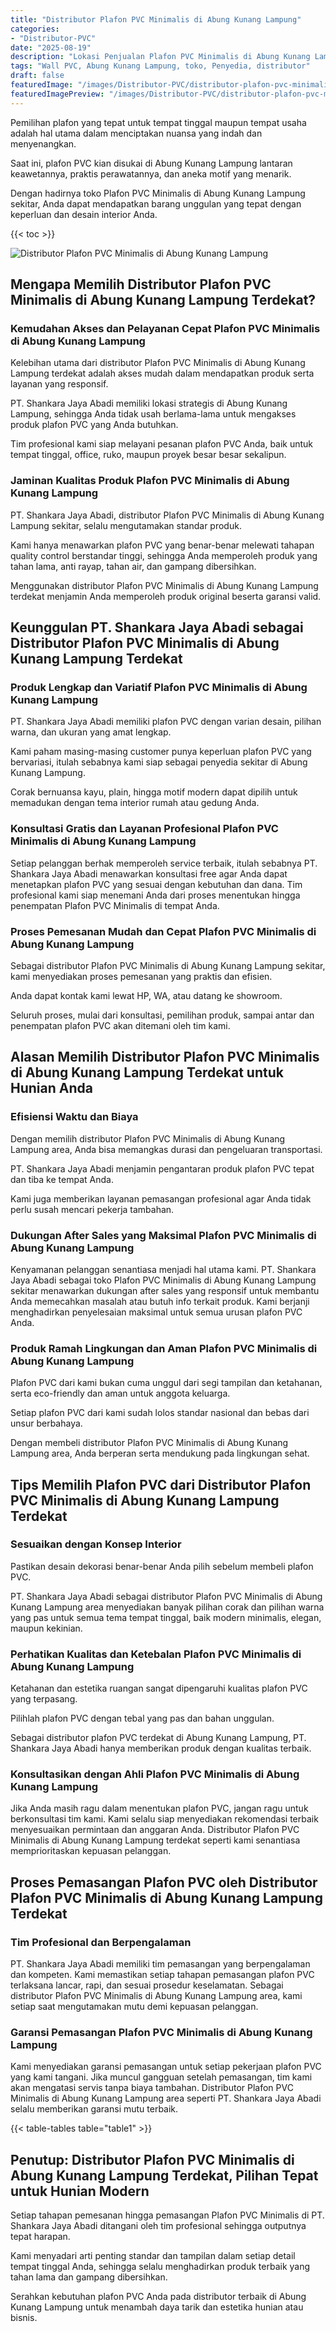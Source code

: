 ```yaml
---
title: "Distributor Plafon PVC Minimalis di Abung Kunang Lampung"
categories:
- "Distributor-PVC"
date: "2025-08-19"
description: "Lokasi Penjualan Plafon PVC Minimalis di Abung Kunang Lampung untuk tempat tinggal, kantor, dan toko. Produk terbaik, pilihan motif, variasi warna menarik, beserta servis penempatan dikerjakan oleh teknisi berpengalaman serta garansi resmi!|Jasa distribusi Plafon PVC Minimalis di Abung Kunang Lampung bagi keperluan hunian, office, atau ritel, dengan panel terbaik dan pemasangan oleh tenaga ahli profesional serta jaminan resmi.|Alternatif Plafon PVC Minimalis di Abung Kunang Lampung yang terpercaya untuk hunian, office, serta toko, dengan material terbaik dan instalasi dikerjakan oleh tim berpengalaman serta jaminan resmi.|Distribusi Plafon PVC Minimalis di Abung Kunang Lampung untuk tempat tinggal, kantor, dan gerai, beserta panel berkualitas dan instalasi dikerjakan oleh tim ahli, dilengkapi dengan garansi resmi.}"
tags: "Wall PVC, Abung Kunang Lampung, toko, Penyedia, distributor"
draft: false
featuredImage: "/images/Distributor-PVC/distributor-plafon-pvc-minimalis-di-abung-kunang-lampung.png"
featuredImagePreview: "/images/Distributor-PVC/distributor-plafon-pvc-minimalis-di-abung-kunang-lampung.png"
---
```


Pemilihan plafon yang tepat untuk tempat tinggal maupun tempat usaha adalah hal utama dalam menciptakan nuansa yang indah dan menyenangkan.

Saat ini, plafon PVC kian disukai di Abung Kunang Lampung lantaran keawetannya, praktis perawatannya, dan aneka motif yang menarik.

Dengan hadirnya toko Plafon PVC Minimalis di Abung Kunang Lampung sekitar, Anda dapat mendapatkan barang unggulan yang tepat dengan keperluan dan desain interior Anda.

{{< toc >}}

![Distributor Plafon PVC Minimalis di Abung Kunang Lampung](/images/Distributor-PVC/Distributor-Plafon-PVC-Minimalis-di-Abung-Kunang-Lampung.png)

## Mengapa Memilih Distributor Plafon PVC Minimalis di Abung Kunang Lampung Terdekat?

### Kemudahan Akses dan Pelayanan Cepat Plafon PVC Minimalis di Abung Kunang Lampung

Kelebihan utama dari distributor Plafon PVC Minimalis di Abung Kunang Lampung terdekat adalah akses mudah dalam mendapatkan produk serta layanan yang responsif.

PT. Shankara Jaya Abadi memiliki lokasi strategis di Abung Kunang Lampung, sehingga Anda tidak usah berlama-lama untuk mengakses produk plafon PVC yang Anda butuhkan.

Tim profesional kami siap melayani pesanan plafon PVC Anda, baik untuk tempat tinggal, office, ruko, maupun proyek besar besar sekalipun.

### Jaminan Kualitas Produk Plafon PVC Minimalis di Abung Kunang Lampung

PT. Shankara Jaya Abadi, distributor Plafon PVC Minimalis di Abung Kunang Lampung sekitar, selalu mengutamakan standar produk.

Kami hanya menawarkan plafon PVC yang benar-benar melewati tahapan quality control berstandar tinggi, sehingga Anda memperoleh produk yang tahan lama, anti rayap, tahan air, dan gampang dibersihkan.

Menggunakan distributor Plafon PVC Minimalis di Abung Kunang Lampung terdekat menjamin Anda memperoleh produk original beserta garansi valid.

## Keunggulan PT. Shankara Jaya Abadi sebagai Distributor Plafon PVC Minimalis di Abung Kunang Lampung Terdekat

### Produk Lengkap dan Variatif Plafon PVC Minimalis di Abung Kunang Lampung

PT. Shankara Jaya Abadi memiliki plafon PVC dengan varian desain, pilihan warna, dan ukuran yang amat lengkap.

Kami paham masing-masing customer punya keperluan plafon PVC yang bervariasi, itulah sebabnya kami siap sebagai penyedia sekitar di Abung Kunang Lampung.

Corak bernuansa kayu, plain, hingga motif modern dapat dipilih untuk memadukan dengan tema interior rumah atau gedung Anda.

### Konsultasi Gratis dan Layanan Profesional Plafon PVC Minimalis di Abung Kunang Lampung

Setiap pelanggan berhak memperoleh service terbaik, itulah sebabnya PT. Shankara Jaya Abadi menawarkan konsultasi free agar Anda dapat menetapkan plafon PVC yang sesuai dengan kebutuhan dan dana. Tim profesional kami siap menemani Anda dari proses menentukan hingga penempatan Plafon PVC Minimalis di tempat Anda.

### Proses Pemesanan Mudah dan Cepat Plafon PVC Minimalis di Abung Kunang Lampung

Sebagai distributor Plafon PVC Minimalis di Abung Kunang Lampung sekitar, kami menyediakan proses pemesanan yang praktis dan efisien.

Anda dapat kontak kami lewat HP, WA, atau datang ke showroom.

Seluruh proses, mulai dari konsultasi, pemilihan produk, sampai antar dan penempatan plafon PVC akan ditemani oleh tim kami.

## Alasan Memilih Distributor Plafon PVC Minimalis di Abung Kunang Lampung Terdekat untuk Hunian Anda

### Efisiensi Waktu dan Biaya

Dengan memilih distributor Plafon PVC Minimalis di Abung Kunang Lampung area, Anda bisa memangkas durasi dan pengeluaran transportasi.

PT. Shankara Jaya Abadi menjamin pengantaran produk plafon PVC tepat dan tiba ke tempat Anda.

Kami juga memberikan layanan pemasangan profesional agar Anda tidak perlu susah mencari pekerja tambahan.

### Dukungan After Sales yang Maksimal Plafon PVC Minimalis di Abung Kunang Lampung

Kenyamanan pelanggan senantiasa menjadi hal utama kami. PT. Shankara Jaya Abadi sebagai toko Plafon PVC Minimalis di Abung Kunang Lampung sekitar menawarkan dukungan after sales yang responsif untuk membantu Anda memecahkan masalah atau butuh info terkait produk. Kami berjanji menghadirkan penyelesaian maksimal untuk semua urusan plafon PVC Anda.

### Produk Ramah Lingkungan dan Aman Plafon PVC Minimalis di Abung Kunang Lampung

Plafon PVC dari kami bukan cuma unggul dari segi tampilan dan ketahanan, serta eco-friendly dan aman untuk anggota keluarga.

Setiap plafon PVC dari kami sudah lolos standar nasional dan bebas dari unsur berbahaya.

Dengan membeli distributor Plafon PVC Minimalis di Abung Kunang Lampung area, Anda berperan serta mendukung pada lingkungan sehat.

## Tips Memilih Plafon PVC dari Distributor Plafon PVC Minimalis di Abung Kunang Lampung Terdekat

### Sesuaikan dengan Konsep Interior

Pastikan desain dekorasi benar-benar Anda pilih sebelum membeli plafon PVC.

PT. Shankara Jaya Abadi sebagai distributor Plafon PVC Minimalis di Abung Kunang Lampung area menyediakan banyak pilihan corak dan pilihan warna yang pas untuk semua tema tempat tinggal, baik modern minimalis, elegan, maupun kekinian.

### Perhatikan Kualitas dan Ketebalan Plafon PVC Minimalis di Abung Kunang Lampung

Ketahanan dan estetika ruangan sangat dipengaruhi kualitas plafon PVC yang terpasang.

Pilihlah plafon PVC dengan tebal yang pas dan bahan unggulan.

Sebagai distributor plafon PVC terdekat di Abung Kunang Lampung, PT. Shankara Jaya Abadi hanya memberikan produk dengan kualitas terbaik.

### Konsultasikan dengan Ahli Plafon PVC Minimalis di Abung Kunang Lampung

Jika Anda masih ragu dalam menentukan plafon PVC, jangan ragu untuk berkonsultasi tim kami. Kami selalu siap menyediakan rekomendasi terbaik menyesuaikan permintaan dan anggaran Anda. Distributor Plafon PVC Minimalis di Abung Kunang Lampung terdekat seperti kami senantiasa memprioritaskan kepuasan pelanggan.

## Proses Pemasangan Plafon PVC oleh Distributor Plafon PVC Minimalis di Abung Kunang Lampung Terdekat

### Tim Profesional dan Berpengalaman

PT. Shankara Jaya Abadi memiliki tim pemasangan yang berpengalaman dan kompeten. Kami memastikan setiap tahapan pemasangan plafon PVC terlaksana lancar, rapi, dan sesuai prosedur keselamatan. Sebagai distributor Plafon PVC Minimalis di Abung Kunang Lampung area, kami setiap saat mengutamakan mutu demi kepuasan pelanggan.

### Garansi Pemasangan Plafon PVC Minimalis di Abung Kunang Lampung

Kami menyediakan garansi pemasangan untuk setiap pekerjaan plafon PVC yang kami tangani. Jika muncul gangguan setelah pemasangan, tim kami akan mengatasi servis tanpa biaya tambahan. Distributor Plafon PVC Minimalis di Abung Kunang Lampung area seperti PT. Shankara Jaya Abadi selalu memberikan garansi mutu terbaik.

{{< table-tables table="table1" >}}

## Penutup: Distributor Plafon PVC Minimalis di Abung Kunang Lampung Terdekat, Pilihan Tepat untuk Hunian Modern

Setiap tahapan pemesanan hingga pemasangan Plafon PVC Minimalis di PT. Shankara Jaya Abadi ditangani oleh tim profesional sehingga outputnya tepat harapan.

Kami menyadari arti penting standar dan tampilan dalam setiap detail tempat tinggal Anda, sehingga selalu menghadirkan produk terbaik yang tahan lama dan gampang dibersihkan.

Serahkan kebutuhan plafon PVC Anda pada distributor terbaik di Abung Kunang Lampung untuk menambah daya tarik dan estetika hunian atau bisnis.
